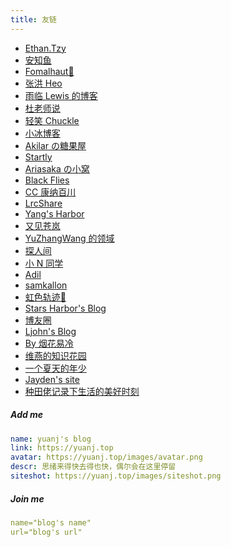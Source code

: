 ```yaml
---
title: 友链
---
```


- [Ethan.Tzy](https://fe32.top)
- [安知鱼](https://blog.anheyu.com)
- [Fomalhaut🥝](https://www.fomal.cc)
- [张洪 Heo](https://blog.zhheo.com)
- [雨临 Lewis 的博客](https://lewky.cn)
- [杜老师说](https://dusays.com)
- [轻笑 Chuckle](https://www.qcqx.cn)
- [小冰博客](https://zfe.one)
- [Akilar の糖果屋](https://akilar.top)
- [Startly](https://startcrtly.org)
- [Ariasaka の小窝](https://yisous.xyz)
- [Black Flies](https://www.yyyzyyyz.cn)
- [CC 康纳百川](https://blog.ccknbc.cc)
- [LrcShare](https://lrcshare.com)
- [Yang's Harbor](https://discover304.top)
- [又见苍岚](https://www.zywvvd.com)
- [YuZhangWang 的领域](https://yuzhang.wang)
- [探人间](https://www.hydsb0.com)
- [小 N 同学](https://www.imcharon.com)
- [Adil](https://blog.adil.com.cn)
- [samkallon](https://yuanj.top/)
- [虹色轨迹🌠](https://dil.illlli.com)
- [Stars Harbor's Blog](https://blog.starsharbor.com)
- [博友圈](https://www.boyouquan.com/home)
- [Ljohn's Blog](https://www.ljohn.cn)
- [By 烟花易冷](https://www.zzfly.net)
- [维燕的知识花园](https://weiyan.cc)
- [一个夏天的年少](http://www.zhuangqingyuan.site)
- [Jayden's site](https://xxu.do)
- [种田佬记录下生活的美好时刻](https://www.wuyuankang.website)

##### Add me

```yml
name: yuanj's blog
link: https://yuanj.top
avatar: https://yuanj.top/images/avatar.png
descr: 思绪来得快去得也快，偶尔会在这里停留
siteshot: https://yuanj.top/images/siteshot.png
```
##### Join me

```yml
name="blog's name"
url="blog's url"
```

<!-- <div id="tcomment"></div>
<script src="https://cdn.staticfile.org/twikoo/1.6.22/twikoo.all.min.js"></script>
<script>
twikoo.init({
  envId: 'https://twikoo-yuanj.netlify.app/.netlify/functions/twikoo',
  el: '#tcomment', 
})
</script> -->
<!-- <div id="cusdis_thread"
  data-host="https://cusdis.com"
  data-app-id="3b34877a-34f0-4b03-a5f9-8ca25231e4cd"
  data-page-id="{{ .Title }}"
  data-page-url="{{ .Permalink }}"
  data-page-title="{{ .Title }}"
></div>
<script async defer src="/js/cusdis.es.js"></script> -->
<!-- <script src="https://utteranc.es/client.js"
        repo="yuanj82/yuanj.top"
        issue-term="title"
        theme="github-light"
        crossorigin="anonymous"
        async>
</script> -->
<script src="https://giscus.app/client.js"
        data-repo="yuanj82/yuanj.top"
        data-repo-id="R_kgDOKXKUsQ"
        data-category="Announcements"
        data-category-id="DIC_kwDOKXKUsc4CZj38"
        data-mapping="title"
        data-strict="0"
        data-reactions-enabled="0"
        data-emit-metadata="0"
        data-input-position="bottom"
        data-theme="light"
        data-lang="en"
        crossorigin="anonymous"
        async>
</script>